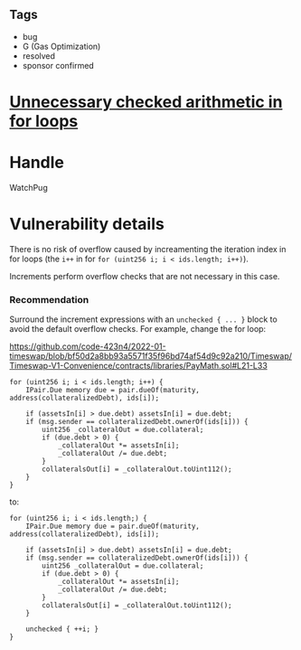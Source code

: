 ## Tags

- bug
- G (Gas Optimization)
- resolved
- sponsor confirmed

# [Unnecessary checked arithmetic in for loops](https://github.com/code-423n4/2022-01-timeswap-findings/issues/170) 

# Handle

WatchPug


# Vulnerability details

There is no risk of overflow caused by increamenting the iteration index in for loops (the `i++` in for `for (uint256 i; i < ids.length; i++)`).

Increments perform overflow checks that are not necessary in this case.

### Recommendation

Surround the increment expressions with an `unchecked { ... }` block to avoid the default overflow checks. For example, change the for loop:


https://github.com/code-423n4/2022-01-timeswap/blob/bf50d2a8bb93a5571f35f96bd74af54d9c92a210/Timeswap/Timeswap-V1-Convenience/contracts/libraries/PayMath.sol#L21-L33

```solidity
for (uint256 i; i < ids.length; i++) {
    IPair.Due memory due = pair.dueOf(maturity, address(collateralizedDebt), ids[i]);

    if (assetsIn[i] > due.debt) assetsIn[i] = due.debt;
    if (msg.sender == collateralizedDebt.ownerOf(ids[i])) {
        uint256 _collateralOut = due.collateral;
        if (due.debt > 0) {
            _collateralOut *= assetsIn[i];
            _collateralOut /= due.debt;
        }
        collateralsOut[i] = _collateralOut.toUint112();
    }
}
```

to:

```solidity
for (uint256 i; i < ids.length;) {
    IPair.Due memory due = pair.dueOf(maturity, address(collateralizedDebt), ids[i]);

    if (assetsIn[i] > due.debt) assetsIn[i] = due.debt;
    if (msg.sender == collateralizedDebt.ownerOf(ids[i])) {
        uint256 _collateralOut = due.collateral;
        if (due.debt > 0) {
            _collateralOut *= assetsIn[i];
            _collateralOut /= due.debt;
        }
        collateralsOut[i] = _collateralOut.toUint112();
    }

    unchecked { ++i; }
}
```



